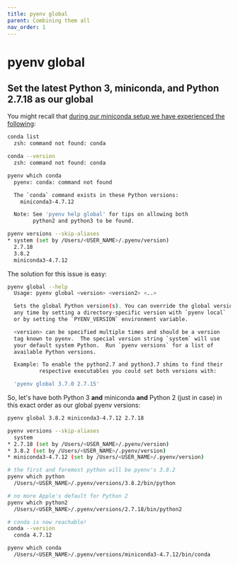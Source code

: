 ```yaml
---
title: pyenv global
parent: Combining them all
nav_order: 1
---
```


# pyenv global

## Set the latest Python 3, miniconda, and Python 2.7.18 as our global

You might recall that [during our miniconda setup we have experienced the following](/python-on-macos/conda/miniconda.html#install-miniconda-via-pyenv):

```sh
conda list
  zsh: command not found: conda

conda --version
  zsh: command not found: conda

pyenv which conda
  pyenv: conda: command not found

  The `conda` command exists in these Python versions:
    miniconda3-4.7.12

  Note: See 'pyenv help global' for tips on allowing both
        python2 and python3 to be found.

pyenv versions --skip-aliases
* system (set by /Users/<USER_NAME>/.pyenv/version)
  2.7.18
  3.8.2
  miniconda3-4.7.12
```

The solution for this issue is easy:

```sh
pyenv global --help
  Usage: pyenv global <version> <version2> <..>

  Sets the global Python version(s). You can override the global version at
  any time by setting a directory-specific version with `pyenv local`
  or by setting the `PYENV_VERSION` environment variable.

  <version> can be specified multiple times and should be a version
  tag known to pyenv.  The special version string `system` will use
  your default system Python.  Run `pyenv versions` for a list of
  available Python versions.

  Example: To enable the python2.7 and python3.7 shims to find their
          respective executables you could set both versions with:

  'pyenv global 3.7.0 2.7.15'
```

So, let's have both Python 3 **and** miniconda **and** Python 2 (just in case) in this exact order as our global pyenv versions:

```sh
pyenv global 3.8.2 miniconda3-4.7.12 2.7.18

pyenv versions --skip-aliases
  system
* 2.7.18 (set by /Users/<USER_NAME>/.pyenv/version)
* 3.8.2 (set by /Users/<USER_NAME>/.pyenv/version)
* miniconda3-4.7.12 (set by /Users/<USER_NAME>/.pyenv/version)

# the first and foremost python will be pyenv's 3.8.2
pyenv which python
  /Users/<USER_NAME>/.pyenv/versions/3.8.2/bin/python

# no more Apple's default for Python 2
pyenv which python2
  /Users/<USER_NAME>/.pyenv/versions/2.7.18/bin/python2

# conda is now reachable!
conda --version
  conda 4.7.12

pyenv which conda
  /Users/<USER_NAME>/.pyenv/versions/miniconda3-4.7.12/bin/conda
```
